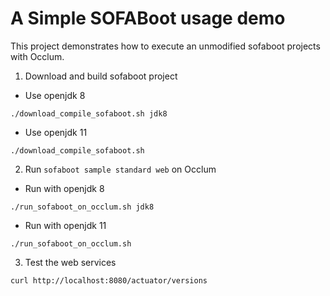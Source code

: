 # A Simple SOFABoot usage demo

This project demonstrates how to execute an unmodified sofaboot projects with Occlum.

1. Download and build sofaboot project

* Use openjdk 8
```
./download_compile_sofaboot.sh jdk8
```

* Use openjdk 11
```
./download_compile_sofaboot.sh
```


2. Run `sofaboot sample standard web` on Occlum

* Run with openjdk 8
```
./run_sofaboot_on_occlum.sh jdk8
```

* Run with openjdk 11
```
./run_sofaboot_on_occlum.sh
```

3. Test the web services
```
curl http://localhost:8080/actuator/versions
```
